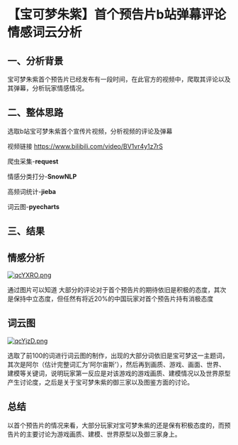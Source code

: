 # 【宝可梦朱紫】首个预告片b站弹幕评论情感词云分析

## 一、分析背景

宝可梦朱紫首个预告片已经发布有一段时间，在此官方的视频中，爬取其评论以及其弹幕，分析玩家情感情况。

## 二、整体思路

选取b站宝可梦朱紫首个宣传片视频，分析视频的评论及弹幕

视频链接 https://www.bilibili.com/video/BV1vr4y1z7rS

爬虫采集-**request**

情感分类打分-**SnowNLP**

高频词统计-**jieba**

词云图-**pyecharts**

## 三、结果

## 情感分析

[![qcYXRO.png](https://s1.ax1x.com/2022/03/29/qcYXRO.png)](https://imgtu.com/i/qcYXRO)

通过图片可以知道 大部分的评论对于首个预告片的期待依旧是积极的态度，其次是保持中立态度，但任然有将近20%的中国玩家对首个预告片持有消极态度

## 词云图

[![qcYjzD.png](https://s1.ax1x.com/2022/03/29/qcYjzD.png)](https://imgtu.com/i/qcYjzD)

选取了前100的词进行词云图的制作，出现的大部分词依旧是宝可梦这一主题词，其次是阿尔（估计完整词汇为'阿尔宙斯'），然后再到画质、游戏、画面、世界、建模等关键词，说明玩家第一反应是对该游戏的游戏画质、建模情况以及世界原型产生讨论度，之后是关于宝可梦朱紫的御三家以及图鉴方面的讨论。

## 总结

以首个预告片的情况来看，大部分玩家对宝可梦朱紫的还是保有积极态度的，而预告片的主要讨论为游戏画质、建模、世界原型以及御三家身上。
